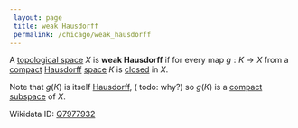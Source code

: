 ```yaml
---
 layout: page
 title: weak Hausdorff
 permalink: /chicago/weak_hausdorff
---
```

A [topological space](https://defsmath.github.io/DefsMath/topological_space) $X$ is **weak Hausdorff** if for every map $g:K\to X$ from a [compact](https://defsmath.github.io/DefsMath/compact) [Hausdorff](https://defsmath.github.io/DefsMath/Hausdorff) [space](https://defsmath.github.io/DefsMath/topological_space) $K$ is [closed](https://defsmath.github.io/DefsMath/closed) in $X$. 

Note that $g(K)$ is itself [Hausdorff](https://defsmath.github.io/DefsMath/Hausdorff), ( todo: why?) so $g(K)$ is a [compact](https://defsmath.github.io/DefsMath/compact) [subspace](https://defsmath.github.io/DefsMath/subspace_topology) of $X$.

Wikidata ID: [Q7977932](https://www.wikidata.org/wiki/Q7977932)